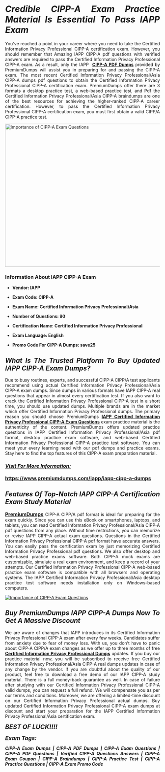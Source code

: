 <h1 style="text-align: justify;"><strong><em>Credible CIPP-A Exam Practice Material Is Essential To Pass IAPP Exam</em></strong></h1>

<p style="text-align: justify;">You've reached a point in your career where you need to take the Certified Information Privacy Professional CIPP-A certification exam. However, you should remember that Amazing IAPP CIPP-A pdf questions with verified answers are required to pass the Certified Information Privacy Professional CIPP-A exam. As a result, only the IAPP  <strong><a href="https://www.premiumdumps.com/iapp/iapp-cipp-a-dumps">CIPP-A PDF Dumps</a></strong> provided by PremiumDumps will assist you in preparing for and passing the CIPP-A exam. The most recent Certified Information Privacy Professional/Asia CIPP-A dumps pdf questions to obtain the Certified Information Privacy Professional CIPP-A certification exam. PremiumDumps offer there are 3 formats a desktop practice test, a web-based practice test, and Pdf the Certified Information Privacy Professional/Asia CIPP-A braindumps are one of the best resources for achieving the higher-ranked CIPP-A career certification. However, to pass the Certified Information Privacy Professional CIPP-A certification exam, you must first obtain a valid CIPP/A CIPP-A practice test.</p>

<p style="text-align: justify;"><a href="https://www.premiumdumps.com/iapp/iapp-cipp-a-dumps"><img alt="Importance of CIPP-A Exam Questions" src="https://i.imgur.com/P39uA2n.jpg" style="width: 700px; height: 465px;" /></a></p>

<h3 style="text-align: justify;"><strong>Information About IAPP CIPP-A Exam</strong></h3>

<ul>
	<li>
	<p style="text-align: justify;"><b>Vendor: IAPP</b></p>
	</li>
	<li>
	<p style="text-align: justify;"><b>Exam Code: CIPP-A</b></p>
	</li>
	<li>
	<p style="text-align: justify;"><b>Exam Name: Certified Information Privacy Professional/Asia</b></p>
	</li>
	<li>
	<p style="text-align: justify;"><b>Number of Questions: 90</b></p>
	</li>
	<li>
	<p style="text-align: justify;"><b>Certification Name: Certified Information Privacy Professional</b></p>
	</li>
	<li>
	<p style="text-align: justify;"><b>Exam Language: English</b></p>
	</li>
	<li>
	<p style="text-align: justify;"><b>Promo Code For CIPP-A Dumps: save25</b></p>
	</li>
</ul>

<h2 style="text-align: justify;"><strong><em>What Is The Trusted Platform To Buy Updated IAPP CIPP-A Exam Dumps?</em></strong></h2>

<p style="text-align: justify;">Due to busy routines, experts, and successful CIPP-A CIPP/A test applicants recommend using actual Certified Information Privacy Professional/Asia CIPP-A exam dumps. Since dumps in various formats have IAPP CIPP-A real questions that appear in almost every certification test. If you also want to crack the Certified Information Privacy Professional CIPP-A test in a short time, you should use updated dumps. Multiple brands are in the market which offer Certified Information Privacy Professional dumps. The primary reason you should choose PremiumDumps <a href="https://www.premiumdumps.com/iapp/iapp-cipp-a-dumps"><strong>IAPP Certified Information Privacy Professional CIPP-A Exam Questions</strong></a> exam practice material is the authenticity of the content. PremiumDumps offers updated practice questions in IAPP Certified Information Privacy Professional/Asia pdf format, desktop practice exam software, and web-based Certified Information Privacy Professional CIPP-A practice test software. You can meet your every learning need with our pdf dumps and practice exams. Stay here to find the top features of this CIPP-A exam preparation material.</p>

<h3 style="text-align: justify;"><strong><u><i>Visit For More Information:</i></u><br />
<br />
<a href="https://www.premiumdumps.com/iapp/iapp-cipp-a-dumps">https://www.premiumdumps.com/iapp/iapp-cipp-a-dumps</a></strong></h3>

<h2 style="text-align: justify;"><strong><em>Features Of Top-Notch IAPP CIPP-A Certification Exam Study Material</em></strong></h2>

<p style="text-align: justify;"><span style="font-size:16px;"><strong><a href="https://www.premiumdumps.com/">PremiumDumps</a></strong></span> CIPP-A CIPP/A pdf format is ideal for preparing for the exam quickly. Since you can use this eBook on smartphones, laptops, and tablets, you can read Certified Information Privacy Professional/Asia CIPP-A pdf questions from any place. Without time restrictions, you can memorize or revise IAPP CIPP-A actual exam questions. Questions in the Certified Information Privacy Professional CIPP-A pdf format have accurate answers. You can easily pass the certification exam by just memorizing Certified Information Privacy Professional pdf questions. We also offer desktop and web-based practice exams software. Both CIPP-A mock exams are customizable, simulate a real exam environment, and keep a record of your attempts. Our Certified Information Privacy Professional CIPP-A web-based practice exam software is compatible with all browsers and operating systems. The IAPP Certified Information Privacy Professional/Asia desktop practice test software needs installation only on Windows-based computers.</p>

<p style="text-align: justify;"><a href="https://www.premiumdumps.com/iapp/iapp-cipp-a-dumps"><img alt="Importance of CIPP-A Exam Questions" src="https://i.imgur.com/2KPb8yb.jpg" /></a></p>

<h2 style="text-align: justify;"><strong><em>Buy PremiumDumps IAPP CIPP-A Dumps Now To Get A Massive Discount</em></strong></h2>

<p style="text-align: justify;">We are aware of changes that IAPP introduces in its Certified Information Privacy Professional CIPP-A exam after every few weeks. Candidates suffer from anxiety due to fear of money loss. With us, you don’t have to panic about CIPP-A CIPP/A exam changes as we offer up to three months of free <strong><a href="https://www.premiumdumps.com/iapp/certified-information-privacy-professional-dumps">Certified Information Privacy Professional Dumps</a></strong> updates. If you buy our practice material now, you will be subscribed to receive free Certified Information Privacy Professional/Asia CIPP-A real dumps updates in case of any change by the vendor. If you are doubtful about the quality of our product, feel free to download a free demo of our IAPP CIPP-A study material. There is a full money-back guarantee as well. In case of failure after studying with our Certified Information Privacy Professional CIPP-A valid dumps, you can request a full refund. We will compensate you as per our terms and conditions. Moreover, we are offering a limited-time discount on our Certified Information Privacy Professional actual dumps. Buy updated Certified Information Privacy Professional CIPP-A exam dumps at discount and start your preparation for the IAPP Certified Information Privacy Professional/Asia certification exam.</p>

<p style="text-align: justify;"><em><span style="font-size:20px;"><strong>BEST OF LUCK!!!!</strong></span></em></p>

<p style="text-align: justify;"><span style="font-size:18px;"><strong><em>Exam Tags:</em></strong></span><span style="font-size:20px;"><strong><em> </em></strong></span></p>

<p style="text-align: justify;"><span style="font-size:14px;"><strong><em>CIPP-A Exam Dumps | CIPP-A PDF Dumps | CIPP-A Exam Questions | CIPP-A PDF Questions | Verified CIPP-A Questions Answers | CIPP-A Exam Coupon | CIPP-A Braindumps | CIPP-A Practice Test | CIPP-A Practice Questions | CIPP-A Exam Promo Code</em></strong></span></p>

